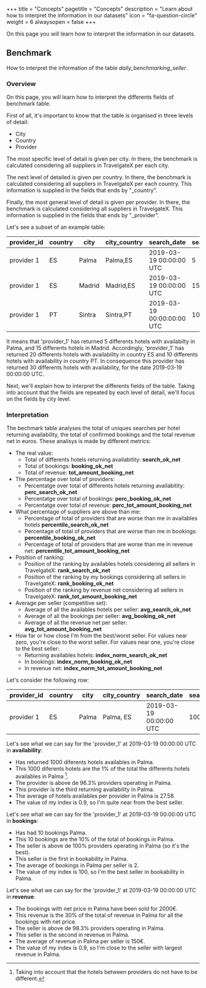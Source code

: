 +++
title = "Concepts"
pagetitle = "Concepts"
description = "Learn about how to interpret the information in our datasets"
icon = "fa-question-circle"
weight = 6
alwaysopen = false
+++




On this page you will learn how to interpret the information in our datasets.

## Benchmark
How to interpret the information of the table _daily\_benchmarking\_seller_.
 
### Overview
On this page, you will learn how to interpret the differents fields of benchmark table.

First of all, it's important to know that the table is organised in three levels of detail:
 * City
 * Country 
 * Provider

The most specific level of detail is given per city. In there, the benchmark is calculated considering all suppliers in TravelgateX per each city.

The next level of detailed is given per country. In there, the benchmark is calculated considering all suppliers in TravelgateX per each country. This information is supplied in the fields that ends by "\_country". 

Finally, the most general level of detail is given per provider. In there, the benchmark is calculated considering all suppliers in TravelgateX. This information is supplied in the fields that ends by "\_provider".

Let's see a subset of an example table:

| provider_id | country | city              | city_country          | search_date             | search_ok_net | search_ok_net_country | search_ok_net_provider | 
|-------------|---------|-------------------|-----------------------|-------------------------|---------------|-----------------------|------------------------|
| provider 1         | ES      | Palma | Palma,ES | 2019-03-19 00:00:00 UTC | 5 | 20 | 30 |
| provider 1         | ES      | Madrid     | Madrid,ES     | 2019-03-19 00:00:00 UTC | 15 | 20 |30
| provider 1         | PT    | Sintra    | Sintra,PT    | 2019-03-19 00:00:00:00 UTC |  10 | 10 |30

It means that 'provider_1' has returned 5 differents hotels with availabilty in Palma, and 15 differents hotels in Madrid. Accordingly, 'provider_1' has returned 20 differents hotels with availability in country ES  and 10 differents hotels with availability in country PT. In consequence this provider has returned 30 differents hotels with availability, for the date 2019-03-19 00:00:00 UTC.

Next, we'll explain how to interpret the differents fields of the table.  Taking into account that the fields are repeated by each level of detail, we'll focus  on the fields by city level.


### Interpretation 
The bechmark table analyses the total of uniques searches per hotel returning availability, the total of confirmed bookings  and the total revenue net in euros. These analisys is made by different metrics:

 * The real value:
    + Total of differents hotels returning availabitity: **search_ok_net**
    + Total of bookings: **booking_ok_net**
    + Total of revenue: **tot_amount_booking_net**
 * The percentage over total of providers:
     + Percentatge over total of differents hotels returning availabitity: **perc_search_ok_net**
    + Percentatge over total of bookings: **perc_booking_ok_net**
    + Percentatge over total of revenue: **perc_tot_amount_booking_net**
 * What percentage of suppliers are above than me:
    + Percentage of total of providers that are worse than me in availables hotels  **percentile_search_ok_net**
    + Percentage of total of providers that are worse than me in bookings: **percentile_booking_ok_net**
    + Percentage of total of providers that are worse than me in revenue net: **percentile_tot_amount_booking_net**
 * Position of ranking:
    + Position of the ranking by availables hotels considering all sellers in TravelgateX: **rank_search_ok_net**
    + Position of the ranking by my bookings considering all sellers in TravelgateX: **rank_booking_ok_net**
    + Position of the ranking by revenue net considering all sellers in TravelgateX: **rank_tot_amount_booking_net**
 * Average per seller (competitive set):
    + Average of all the availables hotels per seller: **avg_search_ok_net**
    + Average of all the bookings per seller: **avg_booking_ok_net**
    + Average of all the revenue net per seller: **avg_tot_amount_booking_net**
 * How far or how close I'm from the best/worst seller. For values near zero, you're close to the worst seller. For values near one, you're close to the best seller:
    + Returning availables hotels: **index_norm_search_ok_net**
    + In bookings: **index_norm_booking_ok_net**
    + In revenue net: **index_norm_tot_amount_booking_net**

Let's consider the following row:

| provider_id | country | city              | city_country          | search_date             | search_ok_net | perc_search_ok_net  | percentile_search_ok_net | rank_search_ok_net | avg_search_ok_net  | index_norm_search_ok_net | booking_ok_net | perc_booking_ok_net | percentile_booking_ok_net | rank_booking_ok_net | avg_booking_ok_net | index_norm_booking_ok_net | tot_amount_booking_net | perc_tot_amount_booking_net | percentile_tot_amount_booking_net | rank_tot_amount_booking_net | avg_tot_amount_booking_net | index_norm_tot_amount_booking_net|
|-------------|---------|-------------------|-----------------------|-------------------------|---------------|---------------------|--------------------------|--------------------|--------------------|--------------------------|----------------|---------------------|---------------------------|---------------------|--------------------|---------------------------|------------------------|-----------------------------|-----------------------------------|-----------------------------|----------------------------|--------------------------------|
| provider 1         | ES   | Palma | Palma, ES | 2019-03-19 00:00:00 UTC | 1000            | 0.01  | 96.3                     | 3.0                | 27.58   | 0.9        | 10              | 0.1                 | 100                       | 1                 | 2  | 100                       | 2000                      | 0.3                         | 98.3                               | 2.0                        | 150           | 0.98                            |

Let's see what we can say for the 'provider_1' at 2019-03-19 00:00:00 UTC in **availability**:
* Has returned 1000 diferents hotels availables in Palma.
* This 1000 diferents hotels are the 1% of the total the differents hotels availables in Palma [^note1]. 
* The provider is above de 96.3% providers operating in Palma.
* This provider is the third returning availability in Palma.
* The average of hotels availables per provider in Palma is 27.58.
* The value of my index is 0.9, so I'm quite near from the best seller.

[^note1]: Taking into account that the hotels between providers do not have to be different.

Let's see what we can say for the 'provider_1' at 2019-03-19 00:00:00 UTC in **bookings**:
* Has had 10 bookings Palma.
* This 10 bookings are the 10% of the total of bookings in Palma.
* The seller is above de 100% providers operating in Palma (so it's the best).
* This seller is the first in bookability in Palma.
* The average of bookings in Palma per seller is 2.
* The value of my index is 100, so I'm the best seller in bookability in Palma.

Let's see what we can say for the 'provider_1' at 2019-03-19 00:00:00 UTC in **revenue**:
* The bookings with net price in Palma have been sold for 2000€.
* This revenue is the 30% of the total of revenue in Palma for all the bookings with net price.
* The seller is above de 98.3% providers operating in Palma.
* This seller is the second in revenue in Palma.
* The average of revenue in Palma per seller is 150€.
* The value of my index is 0.9, so I'm close to the seller with largest revenue in Palma.